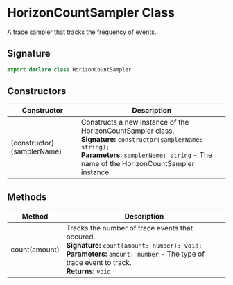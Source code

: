 # HorizonCountSampler Class

A trace sampler that tracks the frequency of events.

## Signature

```typescript
export declare class HorizonCountSampler
```

## Constructors

| Constructor | Description |
| --- | --- |
| (constructor)(samplerName) | Constructs a new instance of the HorizonCountSampler class.<br/>**Signature:** `constructor(samplerName: string);`<br/>**Parameters:** `samplerName: string` - The name of the HorizonCountSampler instance. |

## Methods

| Method | Description |
| --- | --- |
| count(amount) | Tracks the number of trace events that occured.<br/>**Signature:** `count(amount: number): void;`<br/>**Parameters:** `amount: number` - The type of trace event to track.<br/>**Returns:** `void` |